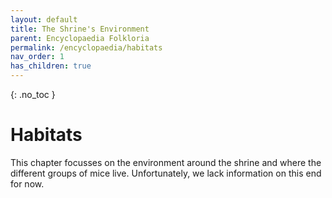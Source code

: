 ```yaml
---
layout: default
title: The Shrine's Environment
parent: Encyclopaedia Folkloria
permalink: /encyclopaedia/habitats
nav_order: 1
has_children: true
---
```


{: .no_toc }

# Habitats

This chapter focusses on the environment around the shrine and where the different groups of mice live. Unfortunately, we lack information on this end for now.